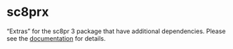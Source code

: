 # sc8prx

“Extras” for the sc8pr 3 package that have additional dependencies. Please see the [documentation](https://dmaccarthy.github.io/sc8pr3/?sc8prx) for details.

